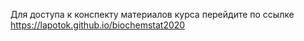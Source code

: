 Для доступа к конспекту материалов курса перейдите по ссылке https://lapotok.github.io/biochemstat2020